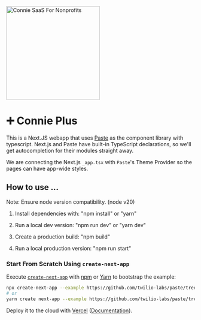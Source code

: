<a  href="https://www.connieconnect.com">
<img  src="https://i.postimg.cc/7LrnJm19/connie-plus-ascii-888x220-blue.png"  alt="Connie SaaS For Nonprofits"  width="250"  />
</a>

# ➕ Connie Plus

This is a Next.JS webapp that uses [Paste](https://paste.twilio.design) as the component library with typescript. Next.js and Paste have built-in TypeScript declarations, so we'll get autocompletion for their modules straight away.

We are connecting the Next.js `_app.tsx` with `Paste`'s Theme Provider so the pages can have app-wide styles.

## How to use ...
Note: Ensure node version compatibility. (node v20)
1. Install dependencies with: "npm install" or "yarn"
2. Run a local dev version: "npm run dev" or "yarn dev"

3. Create a production build: "npm build"
4. Run a local production version: "npm run start"



### Start From Scratch Using `create-next-app`

Execute [`create-next-app`](https://github.com/vercel/next.js/tree/canary/packages/create-next-app) with [npm](https://docs.npmjs.com/cli/init) or [Yarn](https://yarnpkg.com/lang/en/docs/cli/create/) to bootstrap the example:

```bash
npx create-next-app --example https://github.com/twilio-labs/paste/tree/main/templates/paste-nextjs-template my-paste-app
# or
yarn create next-app --example https://github.com/twilio-labs/paste/tree/main/templates/paste-nextjs-template my-paste-app
```

Deploy it to the cloud with [Vercel](https://vercel.com/import?filter=next.js&utm_source=github&utm_medium=readme&utm_campaign=next-example) ([Documentation](https://nextjs.org/docs/deployment)).
